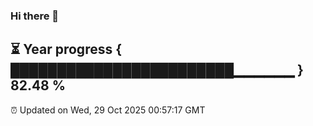 ### Hi there 👋
⏳ Year progress { ████████████████████████▁▁▁▁▁▁ } 82.48 %
---
⏰ Updated on Wed, 29 Oct 2025 00:57:17 GMT

